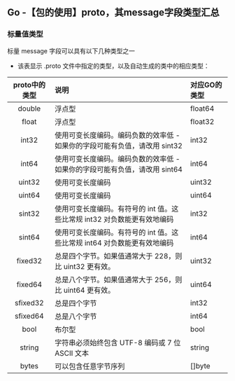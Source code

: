 ## Go -【包的使用】proto，其message字段类型汇总


### 标量值类型

标量 message 字段可以具有以下几种类型之一 
- 该表显示 .proto 文件中指定的类型，以及自动生成的类中的相应类型：

|proto中的类型 | 说明 |对应GO的类型|
| :----:|:--- |:-----|
|double	|浮点型	|float64|
|float	|浮点型	|float32|
|int32	|使用可变长度编码。编码负数的效率低 - 如果你的字段可能有负值，请改用 sint32|int32|
|int64	|使用可变长度编码。编码负数的效率低 - 如果你的字段可能有负值，请改用 sint64|int64|
|uint32	|使用可变长度编码	|uint32|
|uint64	|使用可变长度编码	|uint64|
|sint32	|使用可变长度编码。有符号的 int 值。这些比常规 int32 对负数能更有效地编码|int32|
|sint64	|使用可变长度编码。有符号的 int 值。这些比常规 int64 对负数能更有效地编码|int64|
|fixed32|	总是四个字节。如果值通常大于 228，则比 uint32 更有效。|uint32|
|fixed64|	总是八个字节。如果值通常大于 256，则比 uint64 更有效。|uint64|
|sfixed32|	总是四个字节	|int32|
|sfixed64|	总是八个字节	|int64|
|bool|	布尔型|bool|
|string|字符串必须始终包含 UTF-8 编码或 7 位 ASCII 文本	|string|
|bytes|	可以包含任意字节序列|	[]byte|
